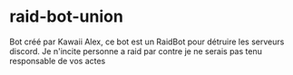 # raid-bot-union
Bot créé par Kawaii Alex, ce bot est un RaidBot pour détruire les serveurs discord.
Je n'incite personne a raid par contre je ne serais pas tenu responsable de vos actes
